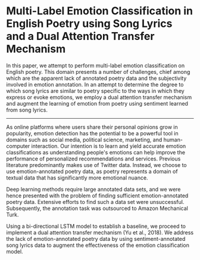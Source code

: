 # Multi-Label Emotion Classification in English Poetry using Song Lyrics and a Dual Attention Transfer Mechanism

In this paper, we attempt to perform multi-label emotion classification on English poetry. This domain presents a number of challenges, chief among which are the apparent lack of annotated poetry data and the subjectivity involved in emotion annotation. In an attempt to determine the degree to which song lyrics are similar to poetry specific to the ways in which they express or evoke emotions, we employ a dual attention transfer mechanism and augment the learning of emotion from poetry using sentiment learned from song lyrics.

***

As online platforms where users share their personal opinions grow in popularity, emotion detection has the potential to be a powerful tool in domains such as social media, political science, marketing, and human-computer interaction. Our intention is to learn and yield accurate emotion classifications as understanding people's emotions can help improve the performance of personalized recommendations and services. Previous literature predominantly makes use of Twitter data. Instead, we choose to use emotion-annotated poetry data, as poetry represents a domain of textual data that has significantly more emotional nuance. 

Deep learning methods require large annotated data sets, and we were hence presented with the problem of finding sufficient emotion-annotated poetry data. Extensive efforts to find such a data set were unsuccessful. Subsequently, the annotation task was outsourced to Amazon Mechanical Turk.  

Using a bi-directional LSTM model to establish a baseline, we proceed to implement a dual attention transfer mechanism (Yu et al., 2018). We address the lack of emotion-annotated poetry data by using sentiment-annotated song lyrics data to augment the effectiveness of the emotion classification model.
